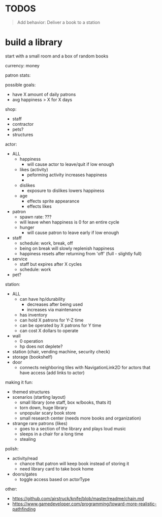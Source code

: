 # TODOS

> Add behavior: Deliver a book to a station

# build a library

start with a small room and a box of random books

currency: money

patron stats:

possible goals:
- have X amount of daily patrons
- avg happiness > X for X days

shop:
- staff
- contractor
- pets?
- structures

actor:
- ALL
	- happiness
		- will cause actor to leave/quit if low enough
	- likes (activity)
		- peforming activity increases happiness
		- 
	- dislikes
		- exposure to dislikes lowers happiness
	- age
		- effects sprite appearance
		- effects likes
- patron
	- spawn rate: ???
	- will leave when happiness is 0 for an entire cycle
	- hunger
		- will cause patron to leave early if low enough
- staff
	- schedule: work, break, off
	- being on break will slowly replenish happiness
	- happiness resets after returning from 'off' (full - slightly full)
- service
	- staff but expires after X cycles
	- schedule: work
- pet?

station:
- ALL
	- can have hp/durability
		- decreases after being used
		- increases via maintenance
	- has inventory
	- can hold X patrons for Y-Z time 
	- can be operated by X patrons for Y time
	- can cost X dollars to operate
- wall
	- 0 operation
	- hp does not deplete?
- station (chair, vending machine, security check)
- storage (bookshelf)
- door
	- connects neighboring tiles with NavigationLink2D for actors that have access (add links to actor)

making it fun:
- themed structures
- scenarios (starting layout)
	- small library (one staff, box w/books, thats it)
	- torn down, huge library
	- unpopular scary book store
	- small research center (needs more books and organization)
- strange rare patrons (likes)
	- goes to a section of the library and plays loud music
	- sleeps in a chair for a long time
	- stealing

polish:
- activity/read
	- chance that patron will keep book instead of storing it
	- need library card to take book home
- doors/gates
	- toggle access based on actorType

other:
- https://github.com/airstruck/knife/blob/master/readme/chain.md
- https://www.gamedeveloper.com/programming/toward-more-realistic-pathfinding

